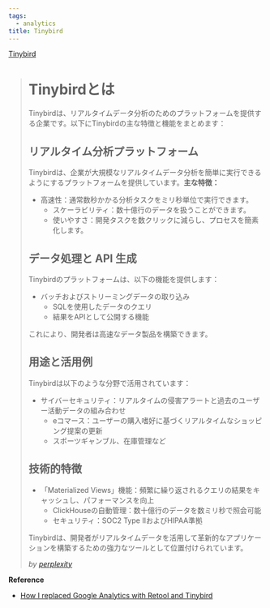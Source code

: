 ```yaml
---
tags:
  - analytics
title: Tinybird
---
```



[Tinybird](https://www.tinybird.co/docs/starter-kits/web-analytics)

> # Tinybirdとは
> Tinybirdは、リアルタイムデータ分析のためのプラットフォームを提供する企業です。以下にTinybirdの主な特徴と機能をまとめます：
> 
> ## リアルタイム分析プラットフォーム
> 
> Tinybirdは、企業が大規模なリアルタイムデータ分析を簡単に実行できるようにするプラットフォームを提供しています[](https://www.atpartners.co.jp/ja/news/2024-06-18-tinybird-a-platform-for-real-time-analytics-projects-raises-30m-in-series-b)。**主な特徴：**
> 
> - 高速性：通常数秒かかる分析タスクをミリ秒単位で実行できます[](https://www.atpartners.co.jp/ja/news/2024-06-18-tinybird-a-platform-for-real-time-analytics-projects-raises-30m-in-series-b)。
>   - スケーラビリティ：数十億行のデータを扱うことができます[](https://www.atpartners.co.jp/ja/news/2024-06-18-tinybird-a-platform-for-real-time-analytics-projects-raises-30m-in-series-b)。
>   - 使いやすさ：開発タスクを数クリックに減らし、プロセスを簡素化します[](https://www.atpartners.co.jp/ja/news/2024-06-18-tinybird-a-platform-for-real-time-analytics-projects-raises-30m-in-series-b)。
> 
> ## データ処理と API 生成
> 
> Tinybirdのプラットフォームは、以下の機能を提供します：
> 
> - バッチおよびストリーミングデータの取り込み
>   - SQLを使用したデータのクエリ
>   - 結果をAPIとして公開する機能[](https://www.tinybird.co/)
> 
> これにより、開発者は高速なデータ製品を構築できます。
> 
> ## 用途と活用例
> 
> Tinybirdは以下のような分野で活用されています：
> 
> - サイバーセキュリティ：リアルタイムの侵害アラートと過去のユーザー活動データの組み合わせ[](https://www.atpartners.co.jp/ja/news/2024-06-18-tinybird-a-platform-for-real-time-analytics-projects-raises-30m-in-series-b)
>   - eコマース：ユーザーの購入嗜好に基づくリアルタイムなショッピング提案の更新[](https://www.atpartners.co.jp/ja/news/2024-06-18-tinybird-a-platform-for-real-time-analytics-projects-raises-30m-in-series-b)
>   - スポーツギャンブル、在庫管理など[](https://uniqorns.jp/news/tinybird-which-aims-to-transform-data-into-real-time-apis-raises-usd-30-million-in-series-b-funding/)
> 
> ## 技術的特徴
> 
> - 「Materialized Views」機能：頻繁に繰り返されるクエリの結果をキャッシュし、パフォーマンスを向上[](https://www.atpartners.co.jp/ja/news/2024-06-18-tinybird-a-platform-for-real-time-analytics-projects-raises-30m-in-series-b)
>   - ClickHouseの自動管理：数十億行のデータを数ミリ秒で照会可能[](https://www.tinybird.co/)
>   - セキュリティ：SOC2 Type IIおよびHIPAA準拠[](https://www.tinybird.co/)
> 
> Tinybirdは、開発者がリアルタイムデータを活用して革新的なアプリケーションを構築するための強力なツールとして位置付けられています。
> 
> *by [perplexity](https://www.perplexity.ai/search/tinybirdtoha-d7aQLb5GRSyOw6bz3cKVcQ)*

**Reference**
- [How I replaced Google Analytics with Retool and Tinybird](https://retool.com/blog/how-i-replaced-google-analytics-with-retool-and-tinybird)
